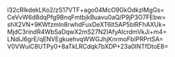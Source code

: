 I32cRIkdekLKo2/zS17VTF+ago04McO9GkOdkzlMgGs=
CeVvW6d8dqPfg9BnqFmtbjkBuavu0aQ/P9jP3O7FEbw=
shX2VN+9KWfzmln8rwhdFuxDeXT6It5AP5blRFhAXUk=
MjdC3rindR4WbSaDqwX2mS27N2IAfyAlcrdmVkJi+m4=
LNdiJ6grE/qENVEgkuehvqWWGJhjKnrmoFbIPRPrtSA=
V0VWuiC8UTPy0+8aTkLRCdqk7bXDP+23a0INTfDtoE8=
